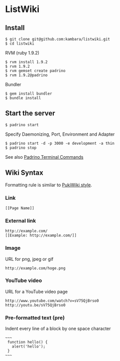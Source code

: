 # ListWiki

## Install

    $ git clone git@github.com:kambara/listwiki.git
    $ cd listwiki

RVM (ruby 1.9.2)

    $ rvm install 1.9.2
    $ rvm 1.9.2
    $ rvm gemset create padrino
    $ rvm 1.9.2@padrino

Bundler

    $ gem install bundler
    $ bundle install


## Start the server

    $ padrino start

Specify Daemonizing, Port, Environment and Adapter

    $ padrino start -d -p 3000 -e development -a thin
    $ padrino stop

See also [Padrino Terminal Commands](http://www.padrinorb.com/guides/development-commands#terminal-commands)


## Wiki Syntax

Formatting rule is similar to [PukiWiki style](http://pukiwiki.sourceforge.jp/?FormatRule).

### Link

    [[Page Name]]

### External link

    http://example.com/
    [[Example: http://example.com/]]

### Image

URL for png, jpeg or gif

    http://example.com/hoge.png

### YouTube video

URL for a YouTube video page

    http://www.youtube.com/watch?v=sV75QjBrso0
    http://youtu.be/sV75QjBrso0

### Pre-formatted text (pre)

Indent every line of a block by one space character

    ~~~
     function hello() {
       alert('hello');
     }
    ~~~
